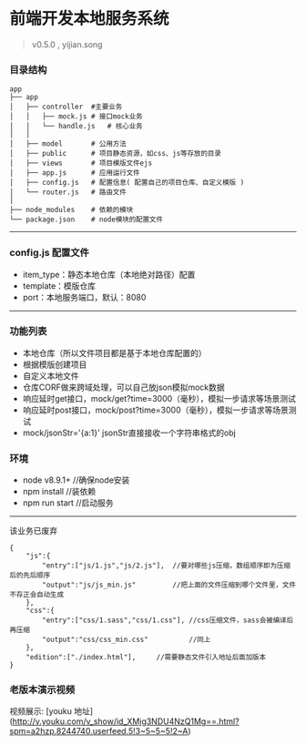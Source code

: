 # 前端开发本地服务系统
> v0.5.0  , yijian.song


### 目录结构
```
app
├── app
│   ├── controller	#主要业务
│   │   ├── mock.js	# 接口mock业务
│   │   └── handle.js	# 核心业务	
│   │
│   ├── model		# 公用方法
│   ├── public		# 项目静态资源，如css、js等存放的目录
│   ├── views		# 项目模版文件ejs
│   ├── app.js		# 应用运行文件
│   ├── config.js	# 配置信息( 配置自己的项目仓库、自定义模版 )
│   └── router.js	# 路由文件
│
├── node_modules 	# 依赖的模块
└── package.json 	# node模块的配置文件

```

---

### config.js 配置文件
- item_type：静态本地仓库（本地绝对路径）配置
- template：模版仓库
- port：本地服务端口，默认：8080

---

### 功能列表
- 本地仓库（所以文件项目都是基于本地仓库配置的）
- 根据模版创建项目
- 自定义本地文件
- 仓库CORF做来跨域处理，可以自己放json模拟mock数据
- 响应延时get接口，mock/get?time=3000（毫秒），模拟一步请求等场景测试
- 响应延时post接口，mock/post?time=3000（毫秒），模拟一步请求等场景测试
- mock/jsonStr='{a:1}' jsonStr直接接收一个字符串格式的obj


### 环境
- node v8.9.1+  //确保node安装
- npm install   //装依赖
- npm run start //启动服务


---

该业务已废弃
```
{
	"js":{
		"entry":["js/1.js","js/2.js"],	//要对哪些js压缩，数组顺序即为压缩后的先后顺序
		"output":"js/js_min.js"			//把上面的文件压缩到哪个文件里，文件不存正会自动生成
	},
	"css":{
		"entry":["css/1.sass","css/1.css"],	//css压缩文件，sass会被编译后再压缩
		"output":"css/css_min.css"			//同上
	},
	"edition":["./index.html"],		//需要静态文件引入地址后面加版本
}
```

###  老版本演示视频
视频展示: [youku 地址] (http://v.youku.com/v_show/id_XMjg3NDU4NzQ1Mg==.html?spm=a2hzp.8244740.userfeed.5!3~5~5~5!2~A)
